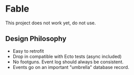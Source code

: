 # Fable

This project does not work yet, do not use.

## Design Philosophy

- Easy to retrofit
- Drop in compatible with Ecto tests (async included)
- No footguns. Event log should always be consistent.
- Events go on an important "umbrella" database record.

###

